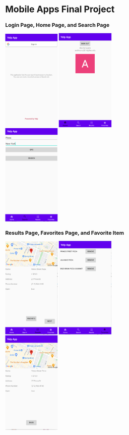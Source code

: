 # Mobile Apps Final Project #

<h3>Login Page, Home Page, and Search Page</h3>
<html>
  
  <a href="#"><img src="https://github.com/aschwartz2018/COP4655/blob/main/readMePics/pic1.png" width="33%"></a> <a href="#"><img src="https://github.com/aschwartz2018/COP4655/blob/main/readMePics/pic2.png" width="33%"></a> <a href="#"><img src="https://github.com/aschwartz2018/COP4655/blob/main/readMePics/pic3.png" width="33%"></a>
</html>

<h3>Results Page, Favorites Page, and Favorite Item</h3>
<html>
  
  <a href="#"><img src="https://github.com/aschwartz2018/COP4655/blob/main/readMePics/pic4.png" width="33%"></a> <a href="#"><img src="https://github.com/aschwartz2018/COP4655/blob/main/readMePics/pic5.png" width="33%"></a> <a href="#"><img src="https://github.com/aschwartz2018/COP4655/blob/main/readMePics/pic6.png" width="33%"></a>
</html>
